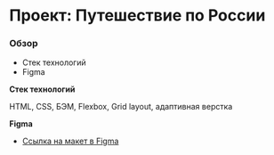 # Проект: Путешествие по России

### Обзор
* Стек технологий
* Figma

**Стек технологий**

HTML, CSS, БЭМ, Flexbox, Grid layout, адаптивная верстка

**Figma**

* [Ссылка на макет в Figma](https://www.figma.com/file/5S2WSbEFL6awjVWJ0NWL8Q/Sprint-3_-Russia-_-desktop-mobile?node-id=28503%3A0)
